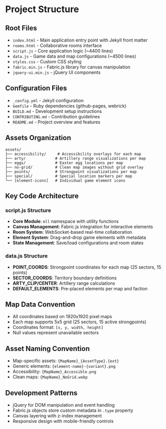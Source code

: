 # Project Structure

## Root Files
- `index.html` - Main application entry point with Jekyll front matter
- `rooms.html` - Collaborative rooms interface
- `script.js` - Core application logic (~4400 lines)
- `data.js` - Game data and map configurations (~4500 lines)
- `styles.css` - Custom CSS styling
- `fabric.min.js` - Fabric.js library for canvas manipulation
- `jquery-ui.min.js` - jQuery UI components

## Configuration Files
- `_config.yml` - Jekyll configuration
- `Gemfile` - Ruby dependencies (github-pages, webrick)
- `BUILD.md` - Development setup instructions
- `CONTRIBUTING.md` - Contribution guidelines
- `README.md` - Project overview and features

## Assets Organization
```
assets/
├── accessibility/     # Accessibility overlays for each map
├── arty/             # Artillery range visualizations per map
├── eggs/             # Easter egg locations per map
├── no-grid/          # Clean map images without grid overlay
├── points/           # Strongpoint visualizations per map
├── special/          # Special location markers per map
└── [element-icons]   # Individual game element icons
```

## Key Code Architecture

### script.js Structure
- **Core Module**: `mll` namespace with utility functions
- **Canvas Management**: Fabric.js integration for interactive elements
- **Room System**: WebSocket-based real-time collaboration
- **Element System**: Drag-and-drop game elements with metadata
- **State Management**: Save/load configurations and room states

### data.js Structure
- **POINT_COORDS**: Strongpoint coordinates for each map (25 sectors, 15 points)
- **SECTOR_COORDS**: Territory boundary definitions
- **ARTY_CLIP/CENTER**: Artillery range calculations
- **DEFAULT_ELEMENTS**: Pre-placed elements per map and faction

## Map Data Convention
- All coordinates based on 1920x1920 pixel maps
- Each map supports 5x5 grid (25 sectors, 15 active strongpoints)
- Coordinates format: `[x, y, width, height]`
- Null values represent unavailable sectors

## Asset Naming Convention
- Map-specific assets: `{MapName}_{AssetType}.{ext}`
- Generic elements: `{element-name}-{variant}.png`
- Accessibility: `{MapName}_Accessible.png`
- Clean maps: `{MapName}_NoGrid.webp`

## Development Patterns
- jQuery for DOM manipulation and event handling
- Fabric.js objects store custom metadata in `.type` property
- Canvas layering with z-index management
- Responsive design with mobile-friendly controls
